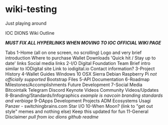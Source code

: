 # wiki-testing
Just playing around


IOC DIONS Wiki Outline

***MUST FIX ALL HYPERLINKS WHEN MOVING TO IOC OFFICIAL WIKI PAGE***

Tabs
  1-Home (all on one screen, no scrolling)
	Logo and very brief introduction
	Where to purchase
	Wallet Downloads
	'Quick hit / Stay up to date' links
	Social media links
  2-I/O Digital Foundation Team
    Brief intro similar to IODigital site
	Link to iodigital.io
	Contact information?
  3-Project History
  4-Wallet Guides
    Windows 10
	OSX Sierra
	Debian
	Raspberry Pi *not officially supported*
	Bootstrap Files
  5-API Documentation
  6-Roadmap
    Milestones/Accomplishments
	Future Development
  7-Social Media
    Bitcointalk
	Telegram
	Discord
	Keynote Videos
	Community Videos/Updates
  8-Branding/Standards/Infographics
    *example is navcoin branding standards and verbiage*
  9-DApps Development Projects
    ADM Ecosystems
	Usagi Panzer - switchingbrains.com
	Star I/O
  10-When Moon? (link to "get out style" memes and nothing else)
    Keep this updated for fun
  11-General Disclaimer
    *pull from ioc dions github readme*
